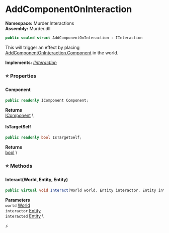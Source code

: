 # AddComponentOnInteraction

**Namespace:** Murder.Interactions \
**Assembly:** Murder.dll

```csharp
public sealed struct AddComponentOnInteraction : IInteraction
```

This will trigger an effect by placing [AddComponentOnInteraction.Component](../../Murder/Interactions/AddComponentOnInteraction.html#Component) in the world.

**Implements:** _[IInteraction](../../Bang/Interactions/IInteraction.html)_

### ⭐ Properties
#### Component
```csharp
public readonly IComponent Component;
```

**Returns** \
[IComponent](../../Bang/Components/IComponent.html) \
#### IsTargetSelf
```csharp
public readonly bool IsTargetSelf;
```

**Returns** \
[bool](https://learn.microsoft.com/en-us/dotnet/api/System.Boolean?view=net-7.0) \
### ⭐ Methods
#### Interact(World, Entity, Entity)
```csharp
public virtual void Interact(World world, Entity interactor, Entity interacted)
```

**Parameters** \
`world` [World](../../Bang/World.html) \
`interactor` [Entity](../../Bang/Entities/Entity.html) \
`interacted` [Entity](../../Bang/Entities/Entity.html) \



⚡